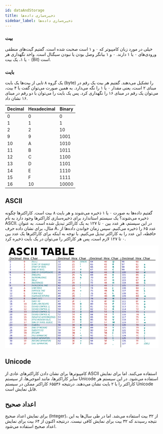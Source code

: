 ```yaml
---
id: dataAndStorage
title: ذخیره‌سازی داده‌ها
sidebar_label: ذخیره‌سازی داده‌ها
---
```


### بیت

خیلی در مورد زبان کامپیوتر که ۰ و ‍۱ است صحبت شده است. گفتیم گیت‌های منطقی ورودی‌های ۰ یا ۱ دارند. ۰ و ۱ بیانگر وصل بودن یا نبودن سیگنال است. واحد نگهداری هر ۰ یا ۱، یک بیت (Bit) است.

### بایت

یک گروه ۸ تایی از بیت‌ها یک بایت (byte) را تشکیل می‌دهند. گفتیم هر بیت یک رقم در مبنای ۲ است، یعنی مقدار ۰ یا ۱ را نگه می‌دارد. به همین صورت می‌توان گفت با ۴ بیت، می‌توان یک رقم در مبنای ۱۶ را نگهداری کرد. پس یک بایت را می‌توان با دو رقم در مبنای ۱۶ نشان داد.

| Decimal | Hexadecimal | Binary |
| ------- | ----------- | ------ |
| 0       | 0           | 0      |
| 1       | 1           | 1      |
| 2       | 2           | 10     |
| 9       | 9           | 1001   |
| 10      | A           | 1010   |
| 11      | B           | 1011   |
| 12      | C           | 1100   |
| 13      | D           | 1101   |
| 14      | E           | 1110   |
| 15      | F           | 1111   |
| 16      | 10          | 10000  |

## ASCII

گفتیم داده‌ها به صورت ۰ یا ۱ ذخیره می‌شوند و هر بایت ۸ بیت است. کاراکترها چگونه ذخیره می‌شوند؟
یک سیستم استاندارد برای ذخیره‌سازی کاراکتر‌ها وجود دارد به نام ASCII. در این سیستم، هر عدد بین ۰ تا ۱۲۷ به یک کاراکتر تبدیل شده است. به عنوان مثال، برای نشان داده حرف A، عدد ۶۵ را ذخیره می‌کنیم. سپس زمان خواندن داده‌ها از حافظه، این عدد را به کاراکتر تبدیل می‌کنیم. با توجه به اینکه برای کاراکترها یک عدد بین ۰ تا ۱۲۷ لازم است، پس هر کاراکتر را می‌توان در یک بایت ذخیره کرد.

![ASCII Table](/img/ascii-table.png)

## Unicode

کامپیوترها برای نشان دادن کاراکترهای عادی از ASCII استفاده می‌کنند. اما برای نمایش سایر کاراکتر‌ها، مانند اموجی‌ها، از سیستم Unicode استفاده می‌شود. در این سیستم هر کاراکتر را با ۲ بایت نشان می‌دهند. درنتیجه ۶۵۵۳۶ کاراکتر ممکن در سیستم Unicode قابل نمایش است.

## اعداد صحیح

برای نمایش اعداد صحیح (Integer)، از ۳۲ بیت استفاده می‌شد. اما در طی سال‌ها به این نتیجه رسیدند که ۳۲ بیت برای نمایش کافی نیست. درنتیجه اکنون از ۶۴ بیت برای نمایش اعداد صحیح استفاده می‌شود.
